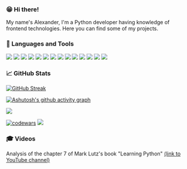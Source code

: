 ### 😁 Hi there! 

My name's Alexander, I'm a Python developer having knowledge of frontend technologies. Here you can find some of my projects.

### 🎹 Languages and Tools
![](https://img.shields.io/badge/Python-3776AB?style=for-the-badge&logo=python&logoColor=white)
![](https://img.shields.io/badge/Flask-000000?style=for-the-badge&logo=flask&logoColor=white)
![](https://img.shields.io/badge/Django-092E20?style=for-the-badge&logo=django&logoColor=green)
![](https://img.shields.io/badge/django%20rest-ff1709?style=for-the-badge&logo=django&logoColor=white)
![](https://img.shields.io/badge/fastapi-109989?style=for-the-badge&logo=FASTAPI&logoColor=white)
![](https://img.shields.io/badge/Bootstrap-563D7C?style=for-the-badge&logo=bootstrap&logoColor=white)
![](https://img.shields.io/badge/HTML5-E34F26?style=for-the-badge&logo=html5&logoColor=white)
![](https://img.shields.io/badge/CSS3-1572B6?style=for-the-badge&logo=css3&logoColor=white)
![](https://img.shields.io/badge/PostgreSQL-316192?style=for-the-badge&logo=postgresql&logoColor=white)
![](https://img.shields.io/badge/SQLite-07405E?style=for-the-badge&logo=sqlite&logoColor=white)
![](https://img.shields.io/badge/Heroku-430098?style=for-the-badge&logo=heroku&logoColor=white)
![](https://img.shields.io/badge/Docker-2CA5E0?style=for-the-badge&logo=docker&logoColor=white)
![](https://img.shields.io/badge/Swagger-85EA2D?style=for-the-badge&logo=Swagger&logoColor=white)
![](https://img.shields.io/badge/Postman-FF6C37?style=for-the-badge&logo=Postman&logoColor=white)


### 📈 GitHub Stats

[![GitHub Streak](https://github-readme-streak-stats.herokuapp.com/?user=AlexanderZug&theme=dark)](https://git.io/streak-stats)

[![Ashutosh's github activity graph](https://activity-graph.herokuapp.com/graph?username=AlexanderZug&theme=redical)](https://github.com/ashutosh00710/github-readme-activity-graph)

![](https://github-profile-trophy.vercel.app/?username=AlexanderZug&theme=onedark)

[![codewars](https://www.codewars.com/users/AlexanderZug/badges/micro)](https://www.codewars.com/users/AlexanderZug) 
![](https://komarev.com/ghpvc/?username=AlexanderZug&color=dc143c)

### 🎓 Videos
Analysis of the chapter 7 of Mark Lutz's book "Learning Python"
<a href='https://www.youtube.com/watch?v=vvp-AJW9wmM&t=3s'>(link to YouTube channel)</a>
